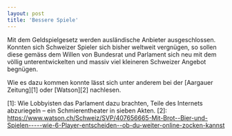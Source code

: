 ```yaml
---
layout: post
title: 'Bessere Spiele'
---
```

Mit dem Geldspielgesetz werden ausländische Anbieter ausgeschlossen. Konnten sich Schweizer Spieler sich bisher weltweit vergnügen, so sollen diese gemäss dem Willen von Bundesrat und Parlament sich neu mit dem völlig unterentwickelten und massiv viel kleineren Schweizer Angebot begnügen.

Wie es dazu kommen konnte lässt sich unter anderem bei der [Aargauer Zeitung][1] oder [Watson][2] nachlesen.

[1]: Wie Lobbyisten das Parlament dazu brachten, Teile des Internets abzuriegeln – ein Schmierentheater in sieben Akten.
[2]: https://www.watson.ch/Schweiz/SVP/407656665-Mit-Brot--Bier-und-Spielen-----wie-6-Player-entscheiden--ob-du-weiter-online-zocken-kannst
